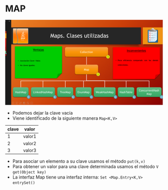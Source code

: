 # MAP 
![](../../img/map.jpg)
- Podemos dejar la clave vacía
- Viene identificado de la siguiente manera
    `Map<K,V>`


|clave | valor |
|:-----|------ |
|1     |valor1 |     
|2     |valor2 |     
|3     |valor3 |     

- Para asociar un elemento a su clave usamos el método `put(k,v)`
- Para obtener un valor para una clave determinada usamos el método `V get(Object key)`
- La interfaz Map tiene una interfaz interna:  `Set <Map.Entry<K,V> entrySet()`

